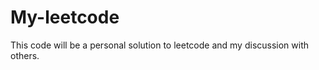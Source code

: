 My-leetcode
===========
This code will be a personal solution to leetcode
and my discussion with others.
